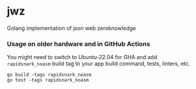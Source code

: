 # jwz
Golang implementation of json web zeroknowledge 

### Usage on older hardware and in GitHub Actions
You might need to switch to Ubuntu-22.04 for GHA and add `rapidsnark_noasm` build tag to your app build command, tests, linters, etc.

```shell
go build -tags rapidsnark_noasm
go test -tags rapidsnark_noasm
```
